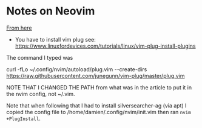 # Notes on Neovim
[From here](https://betterprogramming.pub/setting-up-neovim-for-web-development-in-2020-d800de3efacd)

- You have to install vim plug
see:
https://www.linuxfordevices.com/tutorials/linux/vim-plug-install-plugins

The command I typed was 

curl -fLo ~/.config/nvim/autoload/plug.vim --create-dirs \
    https://raw.githubusercontent.com/junegunn/vim-plug/master/plug.vim

NOTE THAT I CHANGED THE PATH from what was in the article to put it in the nvim config, not ~/.vim. 

Note that when following that I had to install silversearcher-ag (via apt)
I copied the config file to /home/damien/.config/nvim/init.vim then ran ```nvim +PlugInstall```.


